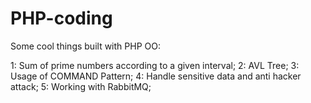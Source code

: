 # PHP-coding
Some cool things built with PHP OO:

1: Sum of prime numbers according to a given interval;
2: AVL Tree;
3: Usage of COMMAND Pattern;
4: Handle sensitive data and anti hacker attack;
5: Working with RabbitMQ;
